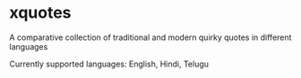 # xquotes
A comparative collection of traditional and modern quirky quotes in different languages

Currently supported languages: English, Hindi, Telugu
